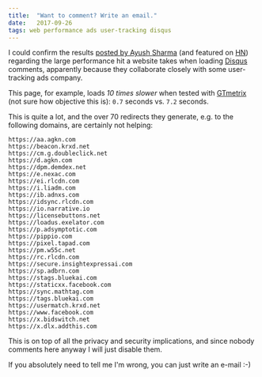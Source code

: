 ```yaml
---
title:  "Want to comment? Write an email."
date:   2017-09-26
tags: web performance ads user-tracking disqus
---
```


I could confirm the results [posted by Ayush Sharma](https://notes.ayushsharma.in/2017/09/im-killing-disqus-comments-on-my-blog-heres-why) (and featured on [HN](https://news.ycombinator.com/item?id=15334207)) regarding the large performance hit a website takes when loading [Disqus](https://disqus.com/) comments, apparently because they collaborate closely with some user-tracking ads company.

This page, for example, loads *10 times slower* when tested with [GTmetrix](https://gtmetrix.com) (not sure how objective this is): `0.7` seconds vs. `7.2` seconds.

This is quite a lot, and the over 70 redirects they generate, e.g. to the following domains, are certainly not helping:

````
https://aa.agkn.com
https://beacon.krxd.net
https://cm.g.doubleclick.net
https://d.agkn.com
https://dpm.demdex.net
https://e.nexac.com
https://ei.rlcdn.com
https://i.liadm.com
https://ib.adnxs.com
https://idsync.rlcdn.com
https://io.narrative.io
https://licensebuttons.net
https://loadus.exelator.com
https://p.adsymptotic.com
https://pippio.com
https://pixel.tapad.com
https://pm.w55c.net
https://rc.rlcdn.com
https://secure.insightexpressai.com
https://sp.adbrn.com
https://stags.bluekai.com
https://staticxx.facebook.com
https://sync.mathtag.com
https://tags.bluekai.com
https://usermatch.krxd.net
https://www.facebook.com
https://x.bidswitch.net
https://x.dlx.addthis.com
````

This is on top of all the privacy and security implications, and since nobody comments here anyway I will just disable them. 

If you absolutely need to tell me I'm wrong, you can just write an e-mail :-)